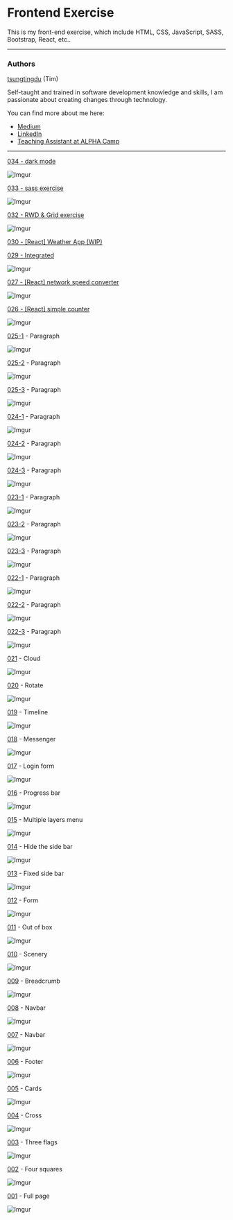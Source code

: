 # Frontend Exercise

This is my front-end exercise, which include HTML, CSS, JavaScript, SASS, Bootstrap, React, etc..

---

### Authors

[tsungtingdu](https://github.com/tsungtingdu) (Tim)

Self-taught and trained in software development knowledge and skills, I am passionate about creating changes through technology.

You can find more about me here:

- [Medium](https://medium.com/tds-note)
- [LinkedIn](https://www.linkedin.com/in/tsung-ting-tu/)
- [Teaching Assistant at ALPHA Camp](https://lighthouse.alphacamp.co/users/3247/ta_profile)

---

[034 - dark mode](https://github.com/tsungtingdu/frontend-exercise/tree/master/034)

![Imgur](https://i.imgur.com/28md2Ht.png)

[033 - sass exercise](https://github.com/tsungtingdu/frontend-exercise/tree/master/033)

![Imgur](https://i.imgur.com/5mL6EJs.png)

[032 - RWD & Grid exercise](https://github.com/tsungtingdu/frontend-exercise/tree/master/032)

![Imgur](https://i.imgur.com/aFZEOGz.jpg)

[030 - [React] Weather App (WIP)](https://github.com/tsungtingdu/frontend-exercise/tree/master/030-react-weather-app)

[029 - Integrated](https://github.com/tsungtingdu/frontend-exercise/tree/master/029)

![Imgur](https://i.imgur.com/JSzkzuk.png)

[027 - [React] network speed converter](https://github.com/tsungtingdu/frontend-exercise/tree/master/027-react-speed-converter)

![Imgur](https://i.imgur.com/kPzYXzO.png)

[026 - [React] simple counter](https://github.com/tsungtingdu/frontend-exercise/tree/master/026-react-counter)

![Imgur](https://i.imgur.com/ZNQd0rZ.png)

[025-1](https://github.com/tsungtingdu/frontend-exercise/tree/master/025-1) - Paragraph

![Imgur](https://i.imgur.com/x8wAWCp.png)

[025-2](https://github.com/tsungtingdu/frontend-exercise/tree/master/025-2) - Paragraph

![Imgur](https://i.imgur.com/IkedDFw.png)

[025-3](https://github.com/tsungtingdu/frontend-exercise/tree/master/025-3) - Paragraph

![Imgur](https://i.imgur.com/l3TkjI2.png)


[024-1](https://github.com/tsungtingdu/frontend-exercise/tree/master/024-1) - Paragraph

![Imgur](https://i.imgur.com/96m46Gf.png)

[024-2](https://github.com/tsungtingdu/frontend-exercise/tree/master/024-2) - Paragraph

![Imgur](https://i.imgur.com/kTriBA2.png)

[024-3](https://github.com/tsungtingdu/frontend-exercise/tree/master/024-3) - Paragraph

![Imgur](https://i.imgur.com/8Hqdiuf.png)


[023-1](https://github.com/tsungtingdu/frontend-exercise/tree/master/023-1) - Paragraph

![Imgur](https://i.imgur.com/KvWWaAZ.png)

[023-2](https://github.com/tsungtingdu/frontend-exercise/tree/master/023-2) - Paragraph

![Imgur](https://i.imgur.com/bHNIU1B.png)

[023-3](https://github.com/tsungtingdu/frontend-exercise/tree/master/023-3) - Paragraph

![Imgur](https://i.imgur.com/EecMWWv.png)

[022-1](https://github.com/tsungtingdu/frontend-exercise/tree/master/022-1) - Paragraph

![Imgur](https://i.imgur.com/SC7bBMl.png)

[022-2](https://github.com/tsungtingdu/frontend-exercise/tree/master/022-2) - Paragraph

![Imgur](https://i.imgur.com/4MUg1NW.png)

[022-3](https://github.com/tsungtingdu/frontend-exercise/tree/master/022-3) - Paragraph

![Imgur](https://i.imgur.com/ncObVEa.png)

[021](https://github.com/tsungtingdu/frontend-exercise/tree/master/021) - Cloud

![Imgur](https://i.imgur.com/kgnadgo.png)

[020](https://github.com/tsungtingdu/frontend-exercise/tree/master/020) - Rotate

![Imgur](https://i.imgur.com/GFw7Qdh.png)

[019](https://github.com/tsungtingdu/frontend-exercise/tree/master/019) - Timeline

![Imgur](https://i.imgur.com/vm9HcUa.png)

[018](https://github.com/tsungtingdu/frontend-exercise/tree/master/018) - Messenger

![Imgur](https://i.imgur.com/NK45gKh.png)

[017](https://github.com/tsungtingdu/frontend-exercise/tree/master/017) - Login form

![Imgur](https://i.imgur.com/S0qeIdl.png)

[016](https://github.com/tsungtingdu/frontend-exercise/tree/master/016) - Progress bar

![Imgur](https://i.imgur.com/T8KCGTx.png)

[015](https://github.com/tsungtingdu/frontend-exercise/tree/master/015) - Multiple layers menu

![Imgur](https://i.imgur.com/OhRyo4K.png)

[014](https://github.com/tsungtingdu/frontend-exercise/tree/master/014) - Hide the side bar

![Imgur](https://i.imgur.com/0Quhlnm.png)

[013](https://github.com/tsungtingdu/frontend-exercise/tree/master/013) - Fixed side bar

![Imgur](https://i.imgur.com/J6pHFre.png)

[012](https://github.com/tsungtingdu/frontend-exercise/tree/master/012) - Form

![Imgur](https://i.imgur.com/1fbtOpa.png)

[011](https://github.com/tsungtingdu/frontend-exercise/tree/master/011) - Out of box

![Imgur](https://i.imgur.com/E1CcrEe.png)

[010](https://github.com/tsungtingdu/frontend-exercise/tree/master/010) - Scenery

![Imgur](https://i.imgur.com/4I5GQM7.png)

[009](https://github.com/tsungtingdu/frontend-exercise/tree/master/009) - Breadcrumb

![Imgur](https://i.imgur.com/J1ITA2V.png)

[008](https://github.com/tsungtingdu/frontend-exercise/tree/master/008) - Navbar

![Imgur](https://i.imgur.com/A5aXcwS.png)

[007](https://github.com/tsungtingdu/frontend-exercise/tree/master/007) - Navbar

![Imgur](https://i.imgur.com/Qsgn9zq.png)

[006](https://github.com/tsungtingdu/frontend-exercise/tree/master/006) - Footer

![Imgur](https://i.imgur.com/Ek230oJ.png)

[005](https://github.com/tsungtingdu/frontend-exercise/tree/master/005) - Cards

![Imgur](https://i.imgur.com/7DgO8kr.png)

[004](https://github.com/tsungtingdu/frontend-exercise/tree/master/004) - Cross

![Imgur](https://i.imgur.com/meHDujt.png)

[003](https://github.com/tsungtingdu/frontend-exercise/tree/master/003) - Three flags

![Imgur](https://i.imgur.com/W1mD3dv.png)

[002](https://github.com/tsungtingdu/frontend-exercise/tree/master/002) - Four squares

![Imgur](https://i.imgur.com/REQOMML.png)

[001](https://github.com/tsungtingdu/frontend-exercise/tree/master/001) - Full page

![Imgur](https://i.imgur.com/B85OPLh.png)